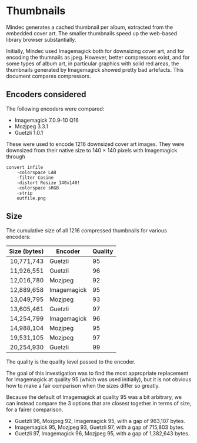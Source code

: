 # Thumbnails

Mindec generates a cached thumbnail per album, extracted from the embedded
cover art. The smaller thumbnails speed up the web-based library browser
substantially.

Initially, Mindec used Imagemagick both for downsizing cover art, and for
encoding the thumnails as jpeg. However, better compressors exist, and for some
types of album art, in particular graphics with solid red areas, the thumbnails
generated by Imagemagick showed pretty bad artefacts. This document compares
compressors.

## Encoders considered

The following encoders were compared:

 * Imagemagick 7.0.9-10 Q16
 * Mozjpeg 3.3.1
 * Guetzli 1.0.1

These were used to encode 1216 downsized cover art images. They were downsized
from their native size to 140 × 140 pixels with Imagemagick through

    convert infile
        -colorspace LAB
        -filter Cosine
        -distort Resize 140x140!
        -colorspace sRGB
        -strip
        outfile.png

## Size

The cumulative size of all 1216 compressed thumbnails for various encoders:

| Size (bytes)   | Encoder     | Quality |
|---------------:|-------------|---------|
|     10,771,743 | Guetzli     | 95      |
|     11,926,551 | Guetzli     | 96      |
|     12,016,780 | Mozjpeg     | 92      |
|     12,889,658 | Imagemagick | 95      |
|     13,049,795 | Mozjpeg     | 93      |
|     13,605,461 | Guetzli     | 97      |
|     14,254,799 | Imagemagick | 96      |
|     14,988,104 | Mozjpeg     | 95      |
|     19,531,105 | Mozjpeg     | 97      |
|     20,254,930 | Guetzli     | 99      |

The quality is the quality level passed to the encoder.

The goal of this investigation was to find the most appropriate replacement for
Imagemagick at quality 95 (which was used initially), but it is not obvious how
to make a fair comparison when the sizes differ so greatly.

Because the default of Imagemagick at quality 95 was a bit arbitrary, we can
instead compare the 3 options that are closest together in terms of size, for a
fairer comparison.

* Guetzli 96, Mozjpeg 92, Imagemagick 95, with a gap of   963,107 bytes.
* Imagemagick 95, Mozjpeg 93, Guetzli 97, with a gap of   715,803 bytes.
* Guetzli 97, Imagemagick 96, Mozjpeg 95, with a gap of 1,382,643 bytes.
